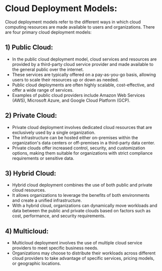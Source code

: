 # Cloud Deployment Models:

Cloud deployment models refer to the different ways in which cloud computing resources are made available to users and organizations. There are four primary cloud deployment models:

## 1) Public Cloud:
-   In the public cloud deployment model, cloud services and resources are provided by a third-party cloud service provider and made available to the general public over the internet. 
-   These services are typically offered on a pay-as-you-go basis, allowing users to scale their resources up or down as needed. 
-   Public cloud deployments are often highly scalable, cost-effective, and offer a wide range of services.
-    Examples of public cloud providers include Amazon Web Services (AWS), Microsoft Azure, and Google Cloud Platform (GCP).

## 2) Private Cloud:
-   Private cloud deployment involves dedicated cloud resources that are exclusively used by a single organization. 
-   The infrastructure can be hosted either on-premises within the organization's data centers or off-premises in a third-party data center.  
-   Private clouds offer increased control, security, and customization options, making them suitable for organizations with strict compliance requirements or sensitive data.

## 3) Hybrid Cloud:
-   Hybrid cloud deployment combines the use of both public and private cloud resources. 
-   It allows organizations to leverage the benefits of both environments and create a unified infrastructure. 
-   With a hybrid cloud, organizations can dynamically move workloads and data between the public and private clouds based on factors such as cost, performance, and security requirements. 

## 4) Multicloud:
-   Multicloud deployment involves the use of multiple cloud service providers to meet specific business needs. 
-   Organizations may choose to distribute their workloads across different cloud providers to take advantage of specific services, pricing models, or geographic locations. 